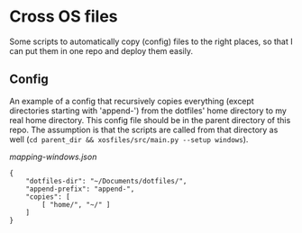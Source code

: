 Cross OS files
===============
Some scripts to automatically copy (config) files to the right places, so that I can put them in one repo and deploy
them easily.

Config
-------
An example of a config that recursively copies everything (except directories starting with 'append-') from the
dotfiles' home directory to my real home directory.
This config file should be in the parent directory of this repo. The assumption is that the scripts are called from that
directory as well (`cd parent_dir && xosfiles/src/main.py --setup windows`).

_mapping-windows.json_
```
{
    "dotfiles-dir": "~/Documents/dotfiles/",
    "append-prefix": "append-",
    "copies": [
        [ "home/", "~/" ]
    ]
}
```
